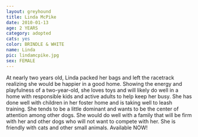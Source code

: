 ```yaml
---
layout: greyhound
title: Linda McPike
date: 2010-01-13
age: 2 YEARS
category: adopted
cats: yes
color: BRINDLE & WHITE
name: Linda
pic: lindamcpike.jpg
sex: FEMALE
---
```


At nearly two years old, Linda packed her bags and left the racetrack realizing she would be happier in a good home.
Showing the energy and playfulness of a two-year-old, she loves toys and will likely do well in a home with responsible
kids and active adults to help keep her busy. She has done well with children in her foster home and is taking well to
leash training. She tends to be a little dominant and wants to be the center of attention among other dogs. She would do
well with a family that will be firm with her and other dogs who will not want to compete with her. She is friendly with
cats and other small animals. Available NOW!
